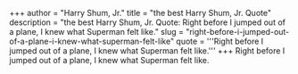 +++
author = "Harry Shum, Jr."
title = "the best Harry Shum, Jr. Quote"
description = "the best Harry Shum, Jr. Quote: Right before I jumped out of a plane, I knew what Superman felt like."
slug = "right-before-i-jumped-out-of-a-plane-i-knew-what-superman-felt-like"
quote = '''Right before I jumped out of a plane, I knew what Superman felt like.'''
+++
Right before I jumped out of a plane, I knew what Superman felt like.
